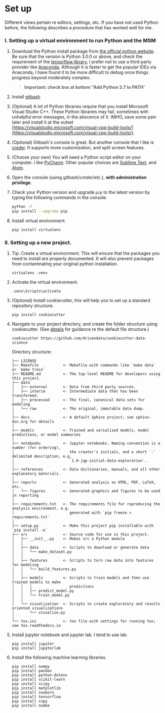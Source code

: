 # Set up



Different views pertain re editors, settings, etc. If you have not used Python before, the following describes a procedure that has worked well for me.

### I. Setting up a virtual environment to run Python and the MSM

1. Download the Python install package from [the official python website](https://www.python.org/downloads/windows/). Be sure that the version is Python 3.0.0 or above, and check the requirement of the [tensorflow library.](https://www.tensorflow.org/install) I prefer not to use a third party provider like [Anaconda](https://www.anaconda.com/). Although it is faster to get the popular IDEs via Anaconda, I have found it to be more difficult to debug once things progress beyond moderately complex.

   > **Important: check box at bottom "Add Python 3.7 to PATH'**

2. Install [gitbash](https://gitforwindows.org/)

3. (Optional) A lot of Python libraries require that you install Microsoft Visual Studio C++. These Python libraries may fail, sometimes with unhelpful error messages, in the abscence of it. IMHO, save some pain later and install it at the outset [https://visualstudio.microsoft.com/visual-cpp-build-tools/](https://visualstudio.microsoft.com/visual-cpp-build-tools/).

4. (Optional) Gitbash's console is great. But another console that I like is  [cmder](https://cmder.net/). It supports more customization, and split screen features.

5. (Choose your own) You will need a Python script editor on your computer. I like [PyCharm](https://www.jetbrains.com/pycharm/). Other popular choices are [Sublime Text](https://www.sublimetext.com/), and [Atom](https://atom.io/).

6. Open the console (using gitbash/cmder/etc.), **with administration privilege**. 

7. Check your Python version and upgrade `pip` to the latest version by typing the following commands in the console.

   ```bash
   python -V
   pip install --upgrade pip
   ```

8. Install virtual environment.

   ```bash
   pip install virtualenv
   ```



### II. Setting up a new project.



1. Tip: Create a virtual environment. This will ensure that the packages you need to install are properly documented. It will also prevent packages from contaminating your original python installation.

   ```
   virtualenv .venv
   ```

2. Activate the virtual environment.

   ```
   .venv\Scripts\activate
   ```

3. (Optional) Install cookiecutter, this will help you to set up a standard repository structure.

   ```
   pip install cookiecutter
   ```

4. Navigate to your project directory, and create the folder structure using cookiecutter. (See [details](https://drivendata.github.io/cookiecutter-data-science/) for guidance re the default file structure.)

   ```
   cookiecutter https://github.com/drivendata/cookiecutter-data-science
   ```

   Directory structure:

   ```
   ├── LICENSE
   ├── Makefile           <- Makefile with commands like `make data` or `make train`
   ├── README.md          <- The top-level README for developers using this project.
   ├── data
   │   ├── external       <- Data from third party sources.
   │   ├── interim        <- Intermediate data that has been transformed.
   │   ├── processed      <- The final, canonical data sets for modeling.
   │   └── raw            <- The original, immutable data dump.
   │
   ├── docs               <- A default Sphinx project; see sphinx-doc.org for details
   │
   ├── models             <- Trained and serialized models, model predictions, or model summaries
   │
   ├── notebooks          <- Jupyter notebooks. Naming convention is a number (for ordering),
   │                         the creator's initials, and a short `-` delimited description, e.g.
   │                         `1.0-jqp-initial-data-exploration`.
   │
   ├── references         <- Data dictionaries, manuals, and all other explanatory materials.
   │
   ├── reports            <- Generated analysis as HTML, PDF, LaTeX, etc.
   │   └── figures        <- Generated graphics and figures to be used in reporting
   │
   ├── requirements.txt   <- The requirements file for reproducing the analysis environment, e.g.
   │                         generated with `pip freeze > requirements.txt`
   │
   ├── setup.py           <- Make this project pip installable with `pip install -e`
   ├── src                <- Source code for use in this project.
   │   ├── __init__.py    <- Makes src a Python module
   │   │
   │   ├── data           <- Scripts to download or generate data
   │   │   └── make_dataset.py
   │   │
   │   ├── features       <- Scripts to turn raw data into features for modeling
   │   │   └── build_features.py
   │   │
   │   ├── models         <- Scripts to train models and then use trained models to make
   │   │   │                 predictions
   │   │   ├── predict_model.py
   │   │   └── train_model.py
   │   │
   │   └── visualization  <- Scripts to create exploratory and results oriented visualizations
   │       └── visualize.py
   │
   └── tox.ini            <- tox file with settings for running tox; see tox.readthedocs.io
   ```

   

5. Install jupyter notebook and jupyter lab. I tend to use lab.

   ```
   pip install jupyter
   pip install jupyterlab
   ```

6. Install the following machine learning libraries.

   ```
   pip install numpy
   pip install pandas
   pip install python-dotenv
   pip install scikit-learn
   pip install scipy
   pip install matplotlib
   pip install seaborn
   pip install tensorflow
   pip install cupy
   pip install numba
   ```


